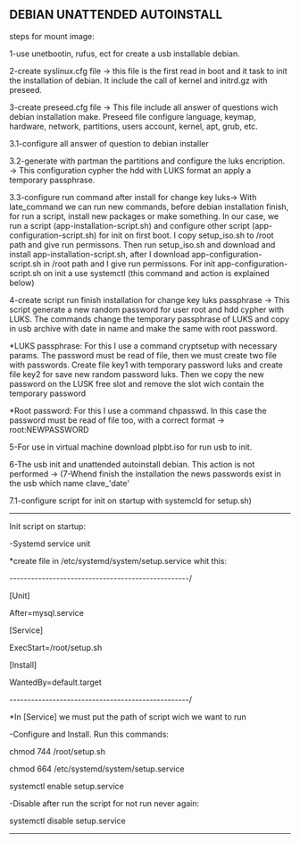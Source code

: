 DEBIAN UNATTENDED AUTOINSTALL
----------------------------------------------------------------------------------------------------------------------------------------

steps for mount image:

1-use unetbootin, rufus, ect for create a usb installable debian.

2-create syslinux.cfg file -> this file is the first read in boot and it task to init the installation of debian. It include the call of kernel and initrd.gz with preseed. 

3-create preseed.cfg file -> This file include all answer of questions wich debian installation make. Preseed file configure language, keymap, hardware, network, partitions, users account, kernel, apt, grub, etc.

3.1-configure all answer of question to debian installer

3.2-generate with partman the partitions and configure the luks encription. -> This configuration cypher the hdd with LUKS format an apply a temporary passphrase.

3.3-configure run command after install for change key luks-> With late_command we can run new commands, before debian installation finish,  for run a script, install new packages or make something. In our case, we run a script (app-installation-script.sh) and configure other script (app-configuration-script.sh) for init on first boot. I copy setup_iso.sh to /root path and give run permissons. Then run setup_iso.sh and download and install app-installation-script.sh, after I download  app-configuration-script.sh in /root path and I give run permissons. For init app-configuration-script.sh on init a use systemctl (this command and action is explained below)

4-create script run finish installation for change key luks passphrase -> This script generate a new random password for user root and hdd cypher with LUKS. The commands change the temporary passphrase of LUKS and copy in usb archive with date in name and make the same with root password.

*LUKS passphrase: For this I use a command cryptsetup with necessary params. The password must be read of file, then we must create two file with passwords. Create file key1 with temporary password luks and create file key2 for save new random password luks. Then we copy the new password on the LUSK free slot and remove the slot wich contain the temporary password

*Root password: For this I use a command chpasswd. In this case the password must be read of file too, with a correct format -> root:NEWPASSWORD


5-For use in virtual machine download plpbt.iso for run usb to init.

6-The usb init and unattended autoinstall debian.
This action is not performed -> (7-Whend finish the installation the news passwords exist in the usb which name clave_'date'

7.1-configure script for init on startup with systemcld for setup.sh)

----------------------------------------------------------------------------------------------------------------------------------------
Init script on startup:

-Systemd service unit

*create file in /etc/systemd/system/setup.service whit this:

--------------------------------------------------/

[Unit]

After=mysql.service

[Service]

ExecStart=/root/setup.sh

[Install]

WantedBy=default.target

--------------------------------------------------/

*In [Service] we must put the path of script wich we want to run

-Configure and Install. Run this commands:

chmod 744 /root/setup.sh

chmod 664 /etc/systemd/system/setup.service

systemctl enable setup.service

-Disable after run the script for not run never again:

systemctl disable setup.service

----------------------------------------------------------------------------------------------------------------------------------------
